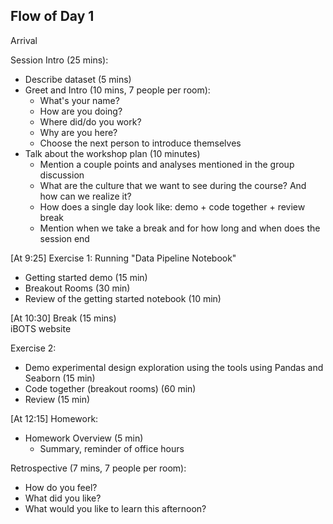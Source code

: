## Flow of Day 1

Arrival

Session Intro (25 mins):
- Describe dataset (5 mins)
- Greet and Intro (10 mins, 7 people per room): 
    - What's your name?
    - How are you doing?
    - Where did/do you work?
    - Why are you here?
    - Choose the next person to introduce themselves
- Talk about the workshop plan (10 minutes)
    - Mention a couple points and analyses mentioned in the group discussion
    - What are the culture that we want to see during the course? And how can we realize it?
    - How does a single day look like: demo + code together + review break
    - Mention when we take a break and for how long and when does the session end

[At 9:25] Exercise 1: Running "Data Pipeline Notebook"
- Getting started demo (15 min)
- Breakout Rooms (30 min)
- Review of the getting started notebook (10 min)

[At 10:30] Break (15 mins) <br>
iBOTS website

Exercise 2:
- Demo experimental design exploration using the tools using Pandas and Seaborn (15 min)
- Code together (breakout rooms) (60 min)
- Review (15 min)

[At 12:15] Homework:
- Homework Overview (5 min)
    - Summary, reminder of office hours

Retrospective (7 mins, 7 people per room):
- How do you feel?
- What did you like?
- What would you like to learn this afternoon?